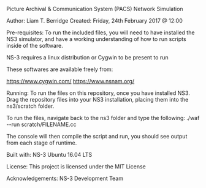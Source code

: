 Picture Archival & Communication System (PACS) Network Simulation

Author: Liam T. Berridge
Created: Friday, 24th February 2017 @ 12:00

Pre-requisites:
To run the included files, you will need to have installed the NS3 simulator,
and have a working understanding of how to run scripts inside of the software.

NS-3 requires a linux distribution or Cygwin to be present to run

These softwares are available freely from:

https://www.cygwin.com/
https://www.nsnam.org/

Running:
To run the files on this repository, once you have installed NS3. Drag the repository files into
your NS3 installation, placing them into the ns3/scratch folder.

To run the files, navigate back to the ns3 folder and type the following:
./waf --run scratch/FILENAME.cc

The console will then compile the script and run, you should see output from each stage of runtime.

Built with:
NS-3
Ubuntu 16.04 LTS

License:
This project is licensed under the MIT License

Acknowledgements:
NS-3 Development Team

